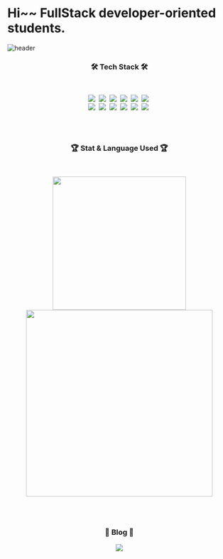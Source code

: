 # Hi~~ FullStack developer-oriented students.

![header](https://capsule-render.vercel.app/api?type=wave&color=auto&height=300&section=header&text=Gwemin%20Stack&fontSize=90)

<h3 align="center">🛠 Tech Stack 🛠</h3>
<br/>
<p align="center">
    <img src="https://img.shields.io/badge/React-61DAFB?style=flat-square&logo=React&logoColor=blue"/></a>&nbsp
    <img src="https://img.shields.io/badge/react_native-%2320232a.svg?style=flat-square&logo=react&logoColor=%2361DAFB"/></a>&nbsp
    <img src="https://img.shields.io/badge/Redux-764ABC?style=flat-square&logo=Redux&logoColor=red"/></a>&nbsp
    <img src="https://img.shields.io/badge/JavaScript-F7DF1E?style=flat-square&logo=JavaScript&logoColor=yellow"/></a>&nbsp
    <img src="https://img.shields.io/badge/TypeScript-3178C6?style=flat-square&logo=TypeScript&logoColor=white"/></a>&nbsp
    <img src="https://img.shields.io/badge/Spring Boot-6DB33F?style=flat-square&logo=Spring Boot&logoColor=white"/></a>&nbsp
    </br>
    <img src="https://img.shields.io/badge/C++-00599C?style=flat-square&logo=C%2B%2B&logoColor=white"/></a>&nbsp
    <img src="https://img.shields.io/badge/Python-00599C?style=flat-square&logo=Python&logoColor=yellow"/></a>&nbsp
    <img src="https://img.shields.io/badge/Amazon AWS-232F3E?style=flat-square&logo=Amazon AWS&logoColor=yellow"/></a>&nbsp
    <img src="https://img.shields.io/badge/Node.js-339933?style=flat-square&logo=Node.js&logoColor=white"/></a>&nbsp
    <img src="https://img.shields.io/badge/MySQL-4479A1?style=flat-square&logo=MySQL&logoColor=white"/></a>&nbsp
    <img src="https://img.shields.io/badge/Firebase-FFCA28?style=flat-square&logo=Firebase&logoColor=white"/></a>&nbsp
</p>
</br></br>
<h3 align="center">🏆 Stat & Language Used 🏆</h3>
<br/>
<p align="center">
    <img src="https://github-readme-stats.vercel.app/api/top-langs/?username=jujoohwan" width=300 />
    <img src="https://github-readme-stats.vercel.app/api?username=jujoohwan&show_icons=true&theme=cobalt" width=420 />
</p>
</br></br>
<h3 align="center">🎈 Blog 🎈</h3>
<p align="center"> 
<a href="https://wiretony.tistory.com" target="_blank"> <img src="https://img.shields.io/badge/Blogger-FF5722?style=for-the-badge&logo=Blogger&logoColor=white">
</a></p>
</br></br>
